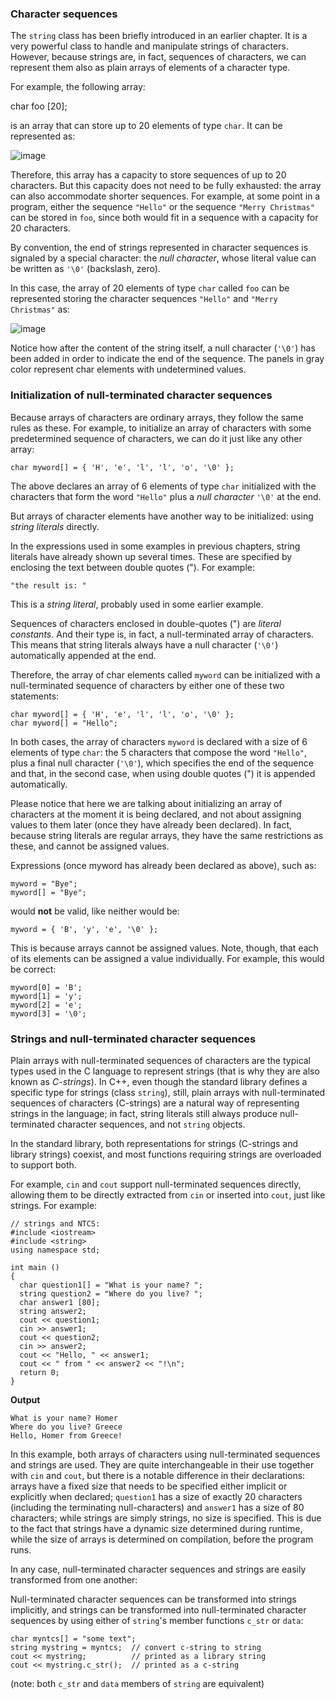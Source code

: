 ### Character sequences

The `string` class has been briefly introduced in an earlier chapter. It is a very powerful class to handle and manipulate strings of characters. However, because strings are, in fact, sequences of characters, we can represent them also as plain arrays of elements of a character type.

For example, the following array:

  char foo [20];

is an array that can store up to 20 elements of type `char`. It can be represented as:

![image](https://user-images.githubusercontent.com/77676919/156035928-fb8ab661-58f3-41bd-be8e-bb18b6459d67.png)

Therefore, this array has a capacity to store sequences of up to 20 characters. But this capacity does not need to be fully exhausted: the array can also accommodate shorter sequences. For example, at some point in a program, either the sequence `"Hello"` or the sequence `"Merry Christmas"` can be stored in `foo`, since both would fit in a sequence with a capacity for 20 characters.

By convention, the end of strings represented in character sequences is signaled by a special character: the *null character*, whose literal value can be written as `'\0'` (backslash, zero).

In this case, the array of 20 elements of type `char` called `foo` can be represented storing the character sequences `"Hello"` and `"Merry Christmas"` as:

![image](https://user-images.githubusercontent.com/77676919/156036413-25d32d51-8fd6-4398-829d-422688b468ea.png)

Notice how after the content of the string itself, a null character (`'\0'`) has been added in order to indicate the end of the sequence. The panels in gray color represent char elements with undetermined values.

### Initialization of null-terminated character sequences

Because arrays of characters are ordinary arrays, they follow the same rules as these. For example, to initialize an array of characters with some predetermined sequence of characters, we can do it just like any other array:

    char myword[] = { 'H', 'e', 'l', 'l', 'o', '\0' }; 

The above declares an array of 6 elements of type `char` initialized with the characters that form the word `"Hello"` plus a *null character* `'\0'` at the end.

But arrays of character elements have another way to be initialized: using *string literals* directly.

In the expressions used in some examples in previous chapters, string literals have already shown up several times. These are specified by enclosing the text between double quotes ("). For example:
 
	"the result is: "

This is a *string literal*, probably used in some earlier example.

Sequences of characters enclosed in double-quotes (") are *literal constants*. And their type is, in fact, a null-terminated array of characters. This means that string literals always have a null character (`'\0'`) automatically appended at the end.

Therefore, the array of char elements called `myword` can be initialized with a null-terminated sequence of characters by either one of these two statements:

	char myword[] = { 'H', 'e', 'l', 'l', 'o', '\0' };
	char myword[] = "Hello";
	
In both cases, the array of characters `myword` is declared with a size of 6 elements of type `char`: the 5 characters that compose the word `"Hello"`, plus a final null character (`'\0'`), which specifies the end of the sequence and that, in the second case, when using double quotes (") it is appended automatically.

Please notice that here we are talking about initializing an array of characters at the moment it is being declared, and not about assigning values to them later (once they have already been declared). In fact, because string literals are regular arrays, they have the same restrictions as these, and cannot be assigned values.

Expressions (once myword has already been declared as above), such as:

	myword = "Bye";
	myword[] = "Bye"; 

would **not** be valid, like neither would be:
 
	myword = { 'B', 'y', 'e', '\0' };

This is because arrays cannot be assigned values. Note, though, that each of its elements can be assigned a value individually. For example, this would be correct:

	myword[0] = 'B';
	myword[1] = 'y';
	myword[2] = 'e';
	myword[3] = '\0';
	
### Strings and null-terminated character sequences

Plain arrays with null-terminated sequences of characters are the typical types used in the C language to represent strings (that is why they are also known as *C-strings*). In C++, even though the standard library defines a specific type for strings (class `string`), still, plain arrays with null-terminated sequences of characters (C-strings) are a natural way of representing strings in the language; in fact, string literals still always produce null-terminated character sequences, and not `string` objects.

In the standard library, both representations for strings (C-strings and library strings) coexist, and most functions requiring strings are overloaded to support both.

For example, `cin` and `cout` support null-terminated sequences directly, allowing them to be directly extracted from `cin` or inserted into `cout`, just like strings. For example:

	// strings and NTCS:
	#include <iostream>
	#include <string>
	using namespace std;

	int main ()
	{
	  char question1[] = "What is your name? ";
	  string question2 = "Where do you live? ";
	  char answer1 [80];
	  string answer2;
	  cout << question1;
	  cin >> answer1;
	  cout << question2;
	  cin >> answer2;
	  cout << "Hello, " << answer1;
	  cout << " from " << answer2 << "!\n";
	  return 0;
	}
	
**Output**
	
	What is your name? Homer
	Where do you live? Greece
	Hello, Homer from Greece!

In this example, both arrays of characters using null-terminated sequences and strings are used. They are quite interchangeable in their use together with `cin` and `cout`, but there is a notable difference in their declarations: arrays have a fixed size that needs to be specified either implicit or explicitly when declared; `question1` has a size of exactly 20 characters (including the terminating null-characters) and `answer1` has a size of 80 characters; while strings are simply strings, no size is specified. This is due to the fact that strings have a dynamic size determined during runtime, while the size of arrays is determined on compilation, before the program runs.

In any case, null-terminated character sequences and strings are easily transformed from one another:

Null-terminated character sequences can be transformed into strings implicitly, and strings can be transformed into null-terminated character sequences by using either of `string`'s member functions `c_str` or `data`:

	char myntcs[] = "some text";
	string mystring = myntcs;  // convert c-string to string
	cout << mystring;          // printed as a library string
	cout << mystring.c_str();  // printed as a c-string 

(note: both `c_str` and `data` members of `string` are equivalent)

